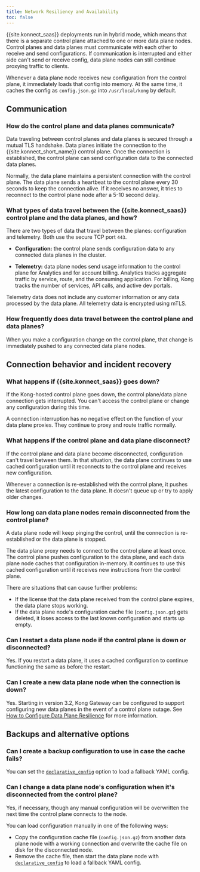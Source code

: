 ```yaml
---
title: Network Resiliency and Availability
toc: false
---
```


{{site.konnect_saas}} deployments run in hybrid mode, which means that there is
a separate control plane attached to one or more data plane nodes. Control planes and data planes
must communicate with each other to receive and send configurations. If
communication is interrupted and either side can't send or receive config, data
plane nodes can still continue proxying traffic to clients.

Whenever a data plane node receives new configuration from the control plane,
it immediately loads that config into memory. At the same time, it caches
the config as `config.json.gz` into `/usr/local/kong` by default.

## Communication

### How do the control plane and data planes communicate?

Data traveling between control planes and data planes is secured through a
mutual TLS handshake. 
Data planes initiate the connection to the {{site.konnect_short_name}} control plane.
Once the connection is established, the control plane can send configuration data to the connected data planes.

Normally, the data plane maintains a persistent connection with the control
plane. The data plane sends a heartbeat to the control plane every 30 seconds to
keep the connection alive. If it receives no answer, it tries to reconnect to the
control plane node after a 5-10 second delay.

### What types of data travel between the {{site.konnect_saas}} control plane and the data planes, and how?

There are two types of data that travel between the planes: configuration
and telemetry. Both use the secure TCP port `443`.

* **Configuration:** the control plane sends configuration data to any connected
  data planes in the cluster.

* **Telemetry:** data plane nodes send usage information to the control plane
  for Analytics and for account billing. Analytics tracks aggregate traffic by
  service, route, and the consuming application. For billing, Kong tracks the
  number of services, API calls, and active dev portals.

Telemetry data does not include any customer information or any data processed
by the data plane. All telemetry data is encrypted using mTLS.

### How frequently does data travel between the control plane and data planes?

When you make a configuration change on the control plane, that change is
immediately pushed to any connected data plane nodes.

## Connection behavior and incident recovery

### What happens if {{site.konnect_saas}} goes down?

If the Kong-hosted control plane goes down, the control plane/data plane
connection gets interrupted. You can't access the control plane or
change any configuration during this time.

A connection interruption has no negative effect on the function of your
data plane proxies. They continue to proxy and route traffic normally.

### What happens if the control plane and data plane disconnect?

If the control plane and data plane become disconnected, configuration can't
travel between them. In that situation, the data plane continues to use cached
configuration until it reconnects to the control plane and receives new
configuration.

Whenever a connection is re-established with the control plane, it pushes the latest configuration to the data plane. It doesn't queue up
or try to apply older changes.

### How long can data plane nodes remain disconnected from the control plane?

A data plane node will keep pinging the
control, until the connection is re-established or the data plane
is stopped.

The data plane proxy needs to connect to the control plane at least once.
The control plane pushes configuration to the data plane, and each data plane
node caches that configuration in-memory. It continues to use this cached
configuration until it receives new instructions from the control plane.

There are situations that can cause further problems:
* If the license that the data plane received from the control plane expires,
the data plane stops working.
* If the data plane node's configuration cache file (`config.json.gz`)
gets deleted, it loses access to the last known configuration and starts
up empty.

### Can I restart a data plane node if the control plane is down or disconnected?

Yes. If you restart a data plane, it uses a cached configuration to continue
functioning the same as before the restart.

### Can I create a new data plane node when the connection is down?

Yes. Starting in version 3.2, Kong Gateway can be configured to support configuring new data planes in the event of a control plane outage. See [How to Configure Data Plane Resilience](/gateway/latest/kong-enterprise/cp-outage-handling/) for more information. 

## Backups and alternative options

### Can I create a backup configuration to use in case the cache fails?

You can set the [`declarative_config`](/gateway/latest/reference/configuration/#declarative_config)
option to load a fallback YAML config.

### Can I change a data plane node's configuration when it's disconnected from the control plane?

Yes, if necessary, though any manual configuration will be overwritten the next
time the control plane connects to the node.

You can load configuration manually in one of the following ways:
* Copy the configuration cache file (`config.json.gz`) from another data
plane node with a working connection and overwrite the cache file on disk
for the disconnected node.
* Remove the cache file, then start the data plane node with
[`declarative_config`](/gateway/latest/reference/configuration/#declarative_config)
 to load a fallback YAML config.
